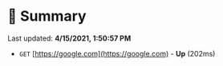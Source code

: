 # 📖 Summary
Last updated: **4/15/2021, 1:50:57 PM**

- `GET` [https://google.com](https://google.com) - **Up** (202ms)
